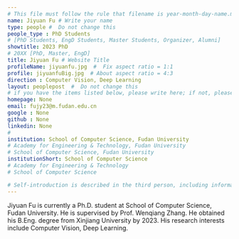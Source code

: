```yaml
---
# This file must follow the rule that filename is year-month-day-name.md .
name: Jiyuan Fu # Write your name
type: people #  Do not change this
people_type : PhD Students
# [PhD Students, EngD Students, Master Students, Organizer, Alumni]
showtitle: 2023 PhD
# 20XX [PhD, Master, EngD]
title: Jiyuan Fu # Website Title
profileName: jiyuanfu.jpg  #  Fix aspect ratio = 1:1
profile: jiyuanfuBig.jpg  # About aspect ratio = 4:3
direction : Computer Vision, Deep Learning 
layout: peoplepost  #  Do not change this
# if you have the items listed below, please write here; if not, please write None.
homepage: None
email: fujy23@m.fudan.edu.cn
google : None
github : None
linkedin: None
# 
institution: School of Computer Science, Fudan University
# Academy for Engineering & Technology, Fudan University
# School of Computer Science, Fudan University
institutionShort: School of Computer Science
# Academy for Engineering & Technology
# School of Computer Science

# Self-introduction is described in the third person, including information such as educational experience(B/M/P), graduation career development 
---
```

Jiyuan Fu is currently a Ph.D. student at School of Computer Science, Fudan University. He is supervised by Prof. Wenqiang Zhang. He obtained his B.Eng. degree from Xinjiang University by 2023.  His research interests include Computer Vision, Deep Learning.

 

